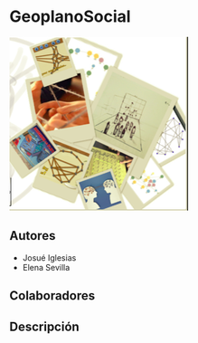 # GeoplanoSocial


![GeoplanoSocial](header.png)

Autores
------------
 * Josué Iglesias
 * Elena Sevilla
 
 
Colaboradores
------------


Descripción
------------


